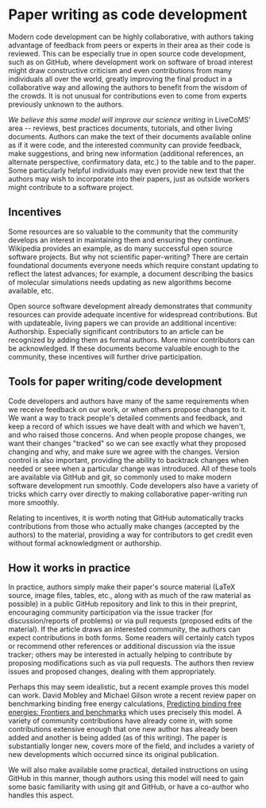 # Paper writing as code development

Modern code development can be highly collaborative, with authors taking advantage of feedback from peers or experts in their area as their code is reviewed.
This can be especially true in open source code development, such as on GitHub, where development work on software of broad interest might draw constructive criticism and even contributions from many individuals all over the world, greatly improving the final product in a collaborative way and allowing the authors to benefit from the wisdom of the crowds.
It is not unusual for contributions even to come from experts previously unknown to the authors.

*We believe this same model will improve our science writing* in LiveCoMS' area -- reviews, best practices documents, tutorials, and other living documents. 
Authors can make the text of their documents available online as if it were code, and the interested community can provide feedback, make suggestions, and bring new information (additional references, an alternate perspective, confirmatory data, etc.) to the table and to the paper.
Some particularly helpful individuals may even provide new text that the authors may wish to incorporate into their papers, just as outside workers might contribute to a software project. 

## Incentives

Some resources are so valuable to the community that the community develops an interest in maintaining them and ensuring they continue.
Wikipedia provides an example, as do many successful open source software projects. 
But why not scientific paper-writing? 
There are certain foundational documents everyone needs which require constant updating to reflect the latest advances; for example, a document describing the basics of molecular simulations needs updating as new algorithms become available, etc. 

Open source software development already demonstrates that community resources can provide adequate incentive for widespread contributions. 
But with updateable, living papers we can provide an additional incentive: Authorship. 
Especially significant contributors to an article can be recognized by adding them as formal authors. 
More minor contributors can be acknowledged.
If these documents become valuable enough to the community, these incentives will further drive participation. 

## Tools for paper writing/code development

Code developers and authors have many of the same requirements when we receive feedback on our work, or when others propose changes to it. 
We want a way to track people's detailed comments and feedback, and keep a record of which issues we have dealt with and which we haven't, and who raised those concerns.
And when people propose changes, we want their changes "tracked" so we can see exactly what they proposed changing and why, and make sure we agree with the changes. 
Version control is also important, providing the ability to backtrack changes when needed or seee when a particular change was introduced.
All of these tools are available via GitHub and git, so commonly used to make modern software development run smoothly. 
Code developers also have a variety of tricks which carry over directly to making collaborative paper-writing run more smoothly.

Relating to incentives, it is worth noting that GitHub automatically tracks contributions from those who actually make changes (accepted by the authors) to the material, providing a way for contributors to get credit even without formal acknowledgment or authorship.

## How it works in practice

In practice, authors simply make their paper's source material (LaTeX source, image files, tables, etc., along with as much of the raw material as possible) in a public GitHub repository and link to this in their preprint, encouraging community participation via the issue tracker (for discussion/reports of problems) or via pull requests (proposed edits of the material).
If the article draws an interested community, the authors can expect contributions in both forms. 
Some readers will certainly catch typos or recommend other references or additional discussion via the issue tracker; others may be interested in actually helping to contribute by proposing modifications such as via pull requests.
The authors then review issues and proposed changes, dealing with them appropriately.

Perhaps this may seem idealistic, but a recent example proves this model can work. 
David Mobley and Michael Gilson wrote a recent review paper on benchmarking binding free energy calculations, [Predicting binding free energies: Frontiers and benchmarks](https://github.com/mobleylab/benchmarksets) which uses precisely this model. 
A variety of community contributions have already come in, with some contributions extensive enough that one new author has already been added and another is being added (as of this writing).
The paper is substantially longer new, covers more of the field, and includes a variety of new developments which occurred since its original publication. 

We will also make available some practical, detailed instructions on using GitHub in this manner, though authors using this model will need to gain some basic familiarity with using git and GitHub, or have a co-author who handles this aspect.
 
